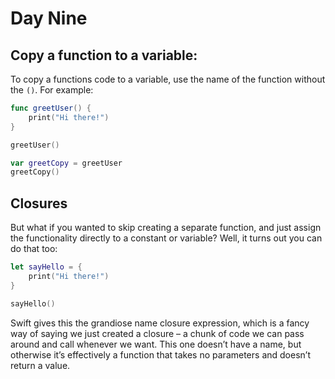 # Day Nine

## Copy a function to a variable:

To copy a functions code to a variable, use the name of the function without the `()`. For example:

``` swift
func greetUser() {
    print("Hi there!")
}

greetUser()

var greetCopy = greetUser
greetCopy()
```

## Closures

But what if you wanted to skip creating a separate function, and just assign the functionality directly to a constant or variable? Well, it turns out you can do that too:

``` swift
let sayHello = {
    print("Hi there!")
}

sayHello()
```

Swift gives this the grandiose name closure expression, which is a fancy way of saying we just created a closure – a chunk of code we can pass around and call whenever we want. This one doesn’t have a name, but otherwise it’s effectively a function that takes no parameters and doesn’t return a value.